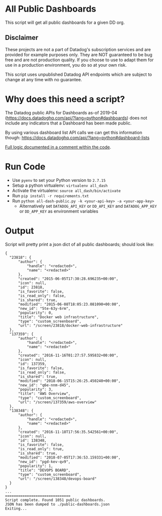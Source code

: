 # All Public Dashboards
This script will get all public dashboards for a given DD org.

## Disclaimer
These projects are not a part of Datadog's subscription services and are
provided for example purposes only. They are NOT guaranteed to be bug free
and are not production quality. If you choose to use to adapt them for use
in a production environment, you do so at your own risk.

This script uses unpublished Datadog API endpoints which are subject to
change at any time with no guarantee.

# Why does this need a script?
The Datadog public APIs for Dashboards as-of 2019-04 (https://docs.datadoghq.com/api/?lang=python#dashboards) does not include any indicators that a Dashboard has been made public.  

By using various dashboard list API calls we can get this information though:
https://docs.datadoghq.com/api/?lang=python#dashboard-lists

[Full logic documented in a comment within the code](https://github.com/DataDog/Miscellany/blob/master/all_dash_public/all-dash-public.py#L12-L42).

# Run Code
- Use `pyenv` to set your Python version to `2.7.15`
- Setup a python virtualenv: `virtualenv all_dash`
- Activate the virtualenv: `source all_dash/bin/activate`
- Run `pip install -r requirements.txt`
- Run `python all-dash-public.py -k <your-api-key> -a <your-app-key>`
  - Alternatively set `DATADOG_API_KEY` or `DD_API_KEY` and `DATADOG_APP_KEY` or
    `DD_APP_KEY` as environment variables

# Output
Script will pretty print a json dict of all public dashboards; should look like:

```
{
  "23818": {
      "author": {
          "handle": "<redacted>",
          "name": "<redacted>"
      },
      "created": "2015-06-05T17:30:28.696235+00:00",
      "icon": null,
      "id": 23818,
      "is_favorite": false,
      "is_read_only": false,
      "is_shared": true,
      "modified": "2015-06-08T18:05:23.081090+00:00",
      "new_id": "5te-63y-6rm",
      "popularity": 0,
      "title": "Docker web infrastructure",
      "type": "custom_screenboard",
      "url": "/screen/23818/docker-web-infrastructure"
  },
  "137359": {
      "author": {
          "handle": "<redacted>",
          "name": "<redacted>"
      },
      "created": "2016-11-16T01:27:57.595832+00:00",
      "icon": null,
      "id": 137359,
      "is_favorite": false,
      "is_read_only": false,
      "is_shared": true,
      "modified": "2018-06-15T15:26:25.450240+00:00",
      "new_id": "q6e-nnm-d45",
      "popularity": 3,
      "title": "AWS Overview",
      "type": "custom_screenboard",
      "url": "/screen/137359/aws-overview"
  },
  "138348": {
      "author": {
          "handle": "<redacted>",
          "name": "<redacted>"
      },
      "created": "2016-11-18T17:56:35.542561+00:00",
      "icon": null,
      "id": 138348,
      "is_favorite": false,
      "is_read_only": true,
      "is_shared": true,
      "modified": "2018-07-05T17:36:53.159331+00:00",
      "new_id": "pgd-kev-qv9",
      "popularity": 1,
      "title": "DEVOPS BOARD",
      "type": "custom_screenboard",
      "url": "/screen/138348/devops-board"
  }
}
...
==============================
Script complete. Found 1051 public dashboards.
JSON has been dumped to ./public-dashboards.json
Exiting...
```

